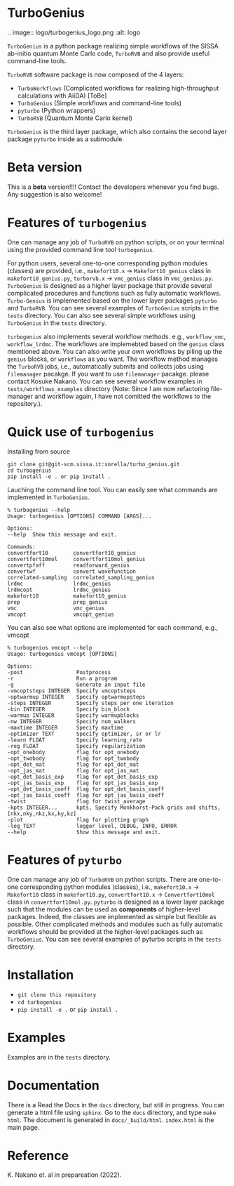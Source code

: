 # TurboGenius

.. image:: logo/turbogenius_logo.png
    :alt: logo

`TurboGenius` is a python package realizing simple workflows of the SISSA ab-initio quantum Monte Carlo code, `TurboRVB` and also provide useful command-line tools.

`TurboRVB` software package is now composed of the 4 layers:

- `TurboWorkflows` (Complicated workflows for realizing high-throughput calculations with AiiDA) [ToBe]
- `TurboGenius` (Simple workflows and command-line tools)
- `pyturbo` (Python wrappers)
- `TurboRVB` (Quantum Monte Carlo kernel)

`TurboGenius` is the third layer package, which also contains the second layer package `pyturbo` inside as a submodule.

# Beta version
This is a **beta** version!!!! Contact the developers whenever you find bugs. Any suggestion is also welcome!

# Features of `turbogenius`
One can manage any job of `TurboRVB` on python scripts, or on your terminal using the provided command line tool `turbogenius`. 

For python users, several one-to-one corresponding python modules (classes) are provided, i.e., `makefort10.x` -> `Makefort10_genius` class in `makefort10_genius.py`, `turborvb.x` -> `vmc_genius` class in `vmc_genius.py`. `TurboGenius` is designed as a higher layer package that provide several complicated procedures and functions such as fully automatic workflows. `Turbo-Genius` is implemented based on the lower layer packages `pyturbo` and `TurboRVB`. You can see several examples of `TurboGenius` scripts in the `tests` directory. You can also see several simple workflows using `TurboGenius` in the `tests` directory.

`turbogenius` also implements several workflow methods. e.g., `workflow_vmc`, `workflow_lrdmc`. The workflows are implemebted based on the `genius` class memtioned above. You can also write your own workflows by piling up the `genius` blocks, or `workflows` as you want. The workflow method manages the `TurboRVB` jobs, i.e., automatically submits and collects jobs using `filemanager` pacakge. If you want to use `filemanager` pacakge. please contact Kosuke Nakano. You can see several workflow examples in `tests/workflows_examples` directory (Note: Since I am now refactoring file-manager and workflow again, I have not comitted the workflows to the repository.).

# Quick use of `turbogenius`

Installing from source

    git clone git@git-scm.sissa.it:sorella/turbo_genius.git
    cd turbogenius
    pip install -e . or pip install .

Lauching the command line tool. You can easily see what commands are implemented in ``TurboGenius``.

    % turbogenius --help
    Usage: turbogenius [OPTIONS] COMMAND [ARGS]...
    
    Options:
    --help  Show this message and exit.
    
    Commands:
    convertfort10        convertfort10_genius
    convertfort10mol     convertfort10mol_genius
    convertpfaff         readforward_genius
    convertwf            convert wavefunction
    correlated-sampling  correlated_sampling_genius
    lrdmc                lrdmc_genius
    lrdmcopt             lrdmc_genius
    makefort10           makefort10_genius
    prep                 prep_genius
    vmc                  vmc_genius
    vmcopt               vmcopt_genius

You can also see what options are implemented for each command, e.g., vmcopt

    % turbogenius vmcopt --help
    Usage: turbogenius vmcopt [OPTIONS]
    
    Options:
    -post                 Postprocess
    -r                    Run a program
    -g                    Generate an input file
    -vmcoptsteps INTEGER  Specify vmcoptsteps
    -optwarmup INTEGER    Specify optwarmupsteps
    -steps INTEGER        Specify steps per one iteration
    -bin INTEGER          Specify bin_block
    -warmup INTEGER       Specify warmupblocks
    -nw INTEGER           Specify num_walkers
    -maxtime INTEGER      Specify maxtime
    -optimizer TEXT       Specify optimizer, sr or lr
    -learn FLOAT          Specify learning_rate
    -reg FLOAT            Specify regularization
    -opt_onebody          flag for opt_onebody
    -opt_twobody          flag for opt_twobody
    -opt_det_mat          flag for opt_det_mat
    -opt_jas_mat          flag for opt_jas_mat
    -opt_det_basis_exp    flag for opt_det_basis_exp
    -opt_jas_basis_exp    flag for opt_jas_basis_exp
    -opt_det_basis_coeff  flag for opt_det_basis_coeff
    -opt_jas_basis_coeff  flag for opt_jas_basis_coeff
    -twist                flag for twist_average
    -kpts INTEGER...      kpts, Specify Monkhorst-Pack grids and shifts, [nkx,nky,nkz,kx,ky,kz]
    -plot                 flag for plotting graph
    -log TEXT             logger level, DEBUG, INFO, ERROR
    --help                Show this message and exit.

# Features of `pyturbo`
One can manage any job of `TurboRVB` on python scripts. There are one-to-one corresponding python modules (classes), i.e., `makefort10.x` -> `Makefort10` class in `makefort10.py`, `convertfort10.x` -> `Convertfort10mol` class in `convertfort10mol.py`. `pyturbo` is designed as a lower layer package such that the modules can be used as **components** of higher-level packages. Indeed, the classes are implemented as simple but flexible as possible. Other complicated methods and modules such as fully automatic workflows should be provided at the higher-level packages such as `TurboGenius`. You can see several examples of pyturbo scripts in the `tests` directory.

# Installation
- `git clone this repository`
- `cd turbogenius` 
- `pip install -e .` or `pip install .`

# Examples
Examples are in the `tests` directory.

# Documentation
There is a Read the Docs in the `docs` directory, but still in progress.
You can generate a html file using `sphinx`. Go to the `docs` directory, 
and type `make html`. The document is generated in `docs/_build/html`.
`index.html` is the main page.

# Reference
K. Nakano et. al in prepareation (2022).
